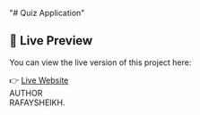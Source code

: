 "# Quiz Application" 
## 🔗 Live Preview

You can view the live version of this project here:


👉 [Live Website](https://quizapplicationdevelopbyrafay.netlify.app)
<BR>
AUTHOR
<BR>
RAFAYSHEIKH.
